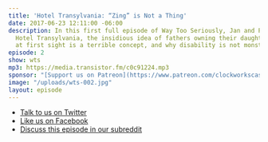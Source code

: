 ```yaml
---
title: 'Hotel Transylvania: “Zing” is Not a Thing'
date: 2017-06-23 12:11:00 -06:00
description: In this first full episode of Way Too Seriously, Jan and Paul talk about
  Hotel Transylvania, the insidious idea of fathers owning their daughters, how love
  at first sight is a terrible concept, and why disability is not monstrous.
episode: 2
show: wts
mp3: https://media.transistor.fm/c0c91224.mp3
sponsor: "[Support us on Patreon](https://www.patreon.com/clockworkscast)"
image: "/uploads/wts-002.jpg"
layout: episode
---
```


* [Talk to us on Twitter](http://www.twitter.com/wtscast)
* [Like us on Facebook](https://www.facebook.com/wtscast/)
* [Discuss this episode in our subreddit](https://www.reddit.com/r/Goodstuff_fm/comments/6j3vtd/way_too_seriously_2_hotel_transylvania_zing_is/)
